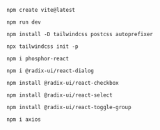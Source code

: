 ```
npm create vite@latest
```

```
npm run dev
```

```
npm install -D tailwindcss postcss autoprefixer
```

```
npx tailwindcss init -p
```

```
npm i phosphor-react
```

```
npm i @radix-ui/react-dialog
```

```
npm install @radix-ui/react-checkbox
```

```
npm install @radix-ui/react-select
```

```
npm install @radix-ui/react-toggle-group
```

```
npm i axios
```